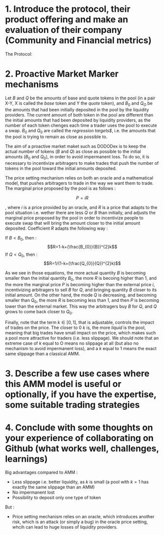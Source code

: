 



# 1. Introduce the protocol, their product offering and make an evaluation of their company (Community and Financial metrics)

The Protocol: 

# 2. Proactive Market Marker mechanisms


Let $B$ and $Q$ be the amounts of base and quote tokens in the pool (in a pair X-Y, X is called the *base* token and Y the *quote* token), and $B_{0}$ and $Q_{O}$ be the amounts that had been initially deposited in the pool by the liquidity providers. The current amount of both token in the pool are different than the initial amounts that had been deposited by liquidity providers, as the number of each token chenges each time a trader uses the pool to execute a swap. $B_{0}$ and $Q_{0}$ are called the *regression targets$*, i.e. the amounts that the pool is trying to remain as close as possible to. 

The aim of a proactive market maket such as DODODex is to keep the actual number of tokens ($B$ and $Q$) as close as possible to the initial amounts ($B_{0}$ and $Q_{0}$), in order to avoid impermanent loss. To do so, it is necessary to incentivize arbitragers to make trades that push the number of tokens in the pool toward the initial amounts deposited. 

The price setting mechanism relies on both an oracle and a mathematical model, that pushes arbitragers to trade in the way we want them to trade. The marginal price proposed by the pool is as follows : 

$$P=iR$$

, where $i$ is a price provided by an oracle, and $R$ is a price that adapts to the pool situation i.e. wether there are less $Q$ or $B$ than initially, and adjusts the marginal price proposed by the pool in order to incentivize people to execute swap that will bring the amount closer to the initial amount deposited. Coefficient $R$ adapts the following way : 

If $B < B_{0}$, then : $$R=1-k+(\frac{B_{0}}{B})^{2}k$$
If $Q < Q_{0}$, then : $$R=1/(1-k+(\frac{Q_{0}}{Q})^{2}k)$$

As we see in those equations, the more actual quantity $B$ is becoming smaller than the initial quantity $B_{0}$, the more $R$ is becoing higher than 1, and the more the marginal price $P$ is becoming higher than the external price $i$, incentivizing arbitragers to sell $B$ for $Q$, and bringing quantity $B$ closer to its initial amount. On the other hand, the mode $Q$ is decreasing, and becoming smaller than $Q_{0}$, the more $R$ is becoming less than 1, and then $P$ is becoming lower than the external market. This way the arbitragers buy $B$ for $Q$, and $Q$ grows to come back closer to $Q_{0}$. 

Finally, note that the term $k \in [0,1]$, that is adjustable, controls the impact of trades on the price. The closer to 0 $k$ is, the more *liquid* is the pool, meaning that big trades have small impact on the price, which makes such a pool more attractive for traders (i.e. less slippage). We should note that an extreme case of $k$ equal to O means no slippage at all (but also no mechanism to avoid impermanent loss), and a $k$ equal to $1$ means the exact same slippage than a classical AMM. 


# 3. Describe a few use cases where this AMM model is useful or optionally, if you have the expertise, some suitable trading strategies

# 4. Conclude with some thoughts on your experience of collaborating on Github (what works well, challenges, learnings)

Big advantages compared to AMM : 
- Less slippage i.e. better liquidity, as $k$ is small (a pool with $k=1$ has exactly the same slippage than an AMM)
- No impermanent lost 
- Possibility to deposit only one type of token

But : 
- Price setting mechanism relies on an oracle, which introduces another risk, which is an attack (or simply a bug) in the oracle price setting, whcih can lead to huge losses of liquidity providers. 
